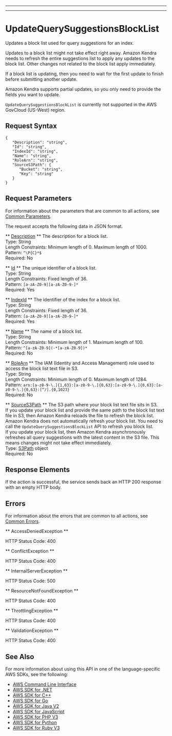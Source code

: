 --------

--------

# UpdateQuerySuggestionsBlockList<a name="API_UpdateQuerySuggestionsBlockList"></a>

Updates a block list used for query suggestions for an index\.

Updates to a block list might not take effect right away\. Amazon Kendra needs to refresh the entire suggestions list to apply any updates to the block list\. Other changes not related to the block list apply immediately\.

If a block list is updating, then you need to wait for the first update to finish before submitting another update\.

Amazon Kendra supports partial updates, so you only need to provide the fields you want to update\.

 `UpdateQuerySuggestionsBlockList` is currently not supported in the AWS GovCloud \(US\-West\) region\.

## Request Syntax<a name="API_UpdateQuerySuggestionsBlockList_RequestSyntax"></a>

```
{
   "Description": "string",
   "Id": "string",
   "IndexId": "string",
   "Name": "string",
   "RoleArn": "string",
   "SourceS3Path": { 
      "Bucket": "string",
      "Key": "string"
   }
}
```

## Request Parameters<a name="API_UpdateQuerySuggestionsBlockList_RequestParameters"></a>

For information about the parameters that are common to all actions, see [Common Parameters](CommonParameters.md)\.

The request accepts the following data in JSON format\.

 ** [Description](#API_UpdateQuerySuggestionsBlockList_RequestSyntax) **   <a name="Kendra-UpdateQuerySuggestionsBlockList-request-Description"></a>
The description for a block list\.  
Type: String  
Length Constraints: Minimum length of 0\. Maximum length of 1000\.  
Pattern: `^\P{C}*$`   
Required: No

 ** [Id](#API_UpdateQuerySuggestionsBlockList_RequestSyntax) **   <a name="Kendra-UpdateQuerySuggestionsBlockList-request-Id"></a>
The unique identifier of a block list\.  
Type: String  
Length Constraints: Fixed length of 36\.  
Pattern: `[a-zA-Z0-9][a-zA-Z0-9-]*`   
Required: Yes

 ** [IndexId](#API_UpdateQuerySuggestionsBlockList_RequestSyntax) **   <a name="Kendra-UpdateQuerySuggestionsBlockList-request-IndexId"></a>
The identifier of the index for a block list\.  
Type: String  
Length Constraints: Fixed length of 36\.  
Pattern: `[a-zA-Z0-9][a-zA-Z0-9-]*`   
Required: Yes

 ** [Name](#API_UpdateQuerySuggestionsBlockList_RequestSyntax) **   <a name="Kendra-UpdateQuerySuggestionsBlockList-request-Name"></a>
The name of a block list\.  
Type: String  
Length Constraints: Minimum length of 1\. Maximum length of 100\.  
Pattern: `^[a-zA-Z0-9](-*[a-zA-Z0-9])*`   
Required: No

 ** [RoleArn](#API_UpdateQuerySuggestionsBlockList_RequestSyntax) **   <a name="Kendra-UpdateQuerySuggestionsBlockList-request-RoleArn"></a>
The IAM \(Identity and Access Management\) role used to access the block list text file in S3\.  
Type: String  
Length Constraints: Minimum length of 0\. Maximum length of 1284\.  
Pattern: `arn:[a-z0-9-\.]{1,63}:[a-z0-9-\.]{0,63}:[a-z0-9-\.]{0,63}:[a-z0-9-\.]{0,63}:[^/].{0,1023}`   
Required: No

 ** [SourceS3Path](#API_UpdateQuerySuggestionsBlockList_RequestSyntax) **   <a name="Kendra-UpdateQuerySuggestionsBlockList-request-SourceS3Path"></a>
The S3 path where your block list text file sits in S3\.  
If you update your block list and provide the same path to the block list text file in S3, then Amazon Kendra reloads the file to refresh the block list\. Amazon Kendra does not automatically refresh your block list\. You need to call the `UpdateQuerySuggestionsBlockList` API to refresh you block list\.  
If you update your block list, then Amazon Kendra asynchronously refreshes all query suggestions with the latest content in the S3 file\. This means changes might not take effect immediately\.  
Type: [S3Path](API_S3Path.md) object  
Required: No

## Response Elements<a name="API_UpdateQuerySuggestionsBlockList_ResponseElements"></a>

If the action is successful, the service sends back an HTTP 200 response with an empty HTTP body\.

## Errors<a name="API_UpdateQuerySuggestionsBlockList_Errors"></a>

For information about the errors that are common to all actions, see [Common Errors](CommonErrors.md)\.

 ** AccessDeniedException **   
  
HTTP Status Code: 400

 ** ConflictException **   
  
HTTP Status Code: 400

 ** InternalServerException **   
  
HTTP Status Code: 500

 ** ResourceNotFoundException **   
  
HTTP Status Code: 400

 ** ThrottlingException **   
  
HTTP Status Code: 400

 ** ValidationException **   
  
HTTP Status Code: 400

## See Also<a name="API_UpdateQuerySuggestionsBlockList_SeeAlso"></a>

For more information about using this API in one of the language\-specific AWS SDKs, see the following:
+  [AWS Command Line Interface](https://docs.aws.amazon.com/goto/aws-cli/kendra-2019-02-03/UpdateQuerySuggestionsBlockList) 
+  [AWS SDK for \.NET](https://docs.aws.amazon.com/goto/DotNetSDKV3/kendra-2019-02-03/UpdateQuerySuggestionsBlockList) 
+  [AWS SDK for C\+\+](https://docs.aws.amazon.com/goto/SdkForCpp/kendra-2019-02-03/UpdateQuerySuggestionsBlockList) 
+  [AWS SDK for Go](https://docs.aws.amazon.com/goto/SdkForGoV1/kendra-2019-02-03/UpdateQuerySuggestionsBlockList) 
+  [AWS SDK for Java V2](https://docs.aws.amazon.com/goto/SdkForJavaV2/kendra-2019-02-03/UpdateQuerySuggestionsBlockList) 
+  [AWS SDK for JavaScript](https://docs.aws.amazon.com/goto/AWSJavaScriptSDK/kendra-2019-02-03/UpdateQuerySuggestionsBlockList) 
+  [AWS SDK for PHP V3](https://docs.aws.amazon.com/goto/SdkForPHPV3/kendra-2019-02-03/UpdateQuerySuggestionsBlockList) 
+  [AWS SDK for Python](https://docs.aws.amazon.com/goto/boto3/kendra-2019-02-03/UpdateQuerySuggestionsBlockList) 
+  [AWS SDK for Ruby V3](https://docs.aws.amazon.com/goto/SdkForRubyV3/kendra-2019-02-03/UpdateQuerySuggestionsBlockList) 